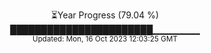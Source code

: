 <p align="center">
⏳Year Progress (79.04 %) <br>
███████████████████████▁▁▁▁▁▁▁ <br>
<sub>Updated: Mon, 16 Oct 2023 12:03:25 GMT</sub>
</p>

